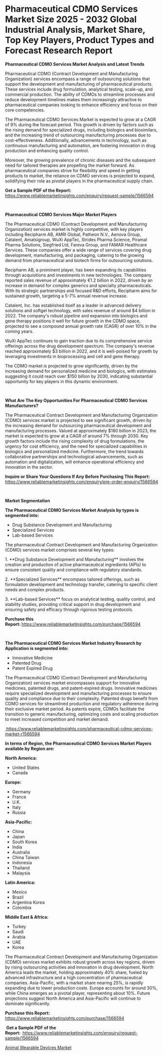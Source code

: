 <p><h1>Pharmaceutical CDMO Services Market Size 2025 - 2032 Global Industrial Analysis, Market Share, Top Key Players, Product Types and Forecast Research Report</h1></p><p><strong>Pharmaceutical CDMO Services Market Analysis and Latest Trends</strong></p>
<p><p>Pharmaceutical CDMO (Contract Development and Manufacturing Organization) services encompass a range of outsourcing solutions that support the development and manufacturing of pharmaceutical products. These services include drug formulation, analytical testing, scale-up, and commercial production. The ability of CDMOs to streamline processes and reduce development timelines makes them increasingly attractive to pharmaceutical companies looking to enhance efficiency and focus on their core competencies.</p><p>The Pharmaceutical CDMO Services Market is expected to grow at a CAGR of 9% during the forecast period. This growth is driven by factors such as the rising demand for specialized drugs, including biologics and biosimilars, and the increasing trend of outsourcing manufacturing processes due to cost-effectiveness. Additionally, advancements in technology, such as continuous manufacturing and automation, are fostering innovation in drug production and enhancing quality control.</p><p>Moreover, the growing prevalence of chronic diseases and the subsequent need for tailored therapies are propelling the market forward. As pharmaceutical companies strive for flexibility and speed in getting products to market, the reliance on CDMO services is projected to expand, solidifying their role as pivotal players in the pharmaceutical supply chain.</p></p>
<p><strong>Get a Sample PDF of the Report:&nbsp;</strong> <a href="https://www.reliablemarketinsights.com/enquiry/request-sample/1566594?utm_campaign=2183&utm_medium=2&utm_source=Github&utm_content=ia&utm_term=22032025&utm_id=pharmaceutical-cdmo-services">https://www.reliablemarketinsights.com/enquiry/request-sample/1566594</a></p>
<p>&nbsp;</p>
<p><strong>Pharmaceutical CDMO Services Major Market Players</strong></p>
<p><p>The Pharmaceutical CDMO (Contract Development and Manufacturing Organization) services market is highly competitive, with key players including Recipharm AB, AMRI Global, Patheon N.V., Aenova Group, Catalent, Amatsigroup, WuXi AppTec, Strides Pharma Science, Piramal Pharma Solutions, Siegfried Ltd, Fareva Group, and FAMAR Healthcare Services. These companies offer a wide range of services covering drug development, manufacturing, and packaging, catering to the growing demand from pharmaceutical and biotech firms for outsourcing solutions.</p><p>Recipharm AB, a prominent player, has been expanding its capabilities through acquisitions and investments in new technologies. The company reported sales revenue of approximately €1.2 billion in 2022, driven by an increase in demand for complex generics and specialty pharmaceuticals. With its strategic partnerships and focused R&D efforts, Recipharm aims for sustained growth, targeting a 5-7% annual revenue increase.</p><p>Catalent, Inc. has established itself as a leader in advanced delivery solutions and softgel technology, with sales revenue of around $4 billion in 2022. The company's robust pipeline and expansion into biologics and gene therapy positions it well for future growth in the CDMO space, projected to see a compound annual growth rate (CAGR) of over 10% in the coming years.</p><p>WuXi AppTec continues to gain traction due to its comprehensive service offerings across the drug development spectrum. The company's revenue reached approximately $3 billion in 2022, and it is well-poised for growth by leveraging investments in bioprocessing and cell and gene therapy.</p><p>The CDMO market is projected to grow significantly, driven by the increasing demand for personalized medicine and biologics, with estimates suggesting it could reach over $150 billion by 2030, indicating substantial opportunity for key players in this dynamic environment.</p></p>
<p>&nbsp;</p>
<p><strong>What Are The Key Opportunities For Pharmaceutical CDMO Services Manufacturers?</strong></p>
<p><p>The Pharmaceutical Contract Development and Manufacturing Organization (CDMO) services market is projected to see significant growth, driven by the increasing demand for outsourcing pharmaceutical development and manufacturing processes. Valued at approximately $180 billion in 2023, the market is expected to grow at a CAGR of around 7% through 2030. Key growth factors include the rising complexity of drug formulations, the urgency for cost efficiency, and the need for specialized capabilities in biologics and personalized medicine. Furthermore, the trend towards collaborative partnerships and technological advancements, such as automation and digitalization, will enhance operational efficiency and innovation in the sector.</p></p>
<p><strong>Inquire or Share Your Questions If Any Before Purchasing This Report:</strong> <a href="https://www.reliablemarketinsights.com/enquiry/pre-order-enquiry/1566594?utm_campaign=2183&utm_medium=2&utm_source=Github&utm_content=ia&utm_term=22032025&utm_id=pharmaceutical-cdmo-services">https://www.reliablemarketinsights.com/enquiry/pre-order-enquiry/1566594</a></p>
<p>&nbsp;</p>
<p><strong>Market Segmentation</strong></p>
<p><strong>The Pharmaceutical CDMO Services Market Analysis by types is segmented into:</strong></p>
<p><ul><li>Drug Substance Development and Manufacturing</li><li>Specialized Services</li><li>Lab-based Services</li></ul></p>
<p><p>The pharmaceutical Contract Development and Manufacturing Organization (CDMO) services market comprises several key types: </p><p>1. **Drug Substance Development and Manufacturing** involves the creation and production of active pharmaceutical ingredients (APIs) to ensure consistent quality and compliance with regulatory standards. </p><p>2. **Specialized Services** encompass tailored offerings, such as formulation development and technology transfer, catering to specific client needs and complex products.</p><p>3. **Lab-based Services** focus on analytical testing, quality control, and stability studies, providing critical support in drug development and ensuring safety and efficacy through rigorous testing protocols.</p></p>
<p><strong>Purchase this Report:&nbsp;</strong><a href="https://www.reliablemarketinsights.com/purchase/1566594?utm_campaign=2183&utm_medium=2&utm_source=Github&utm_content=ia&utm_term=22032025&utm_id=pharmaceutical-cdmo-services">https://www.reliablemarketinsights.com/purchase/1566594</a></p>
<p>&nbsp;</p>
<p><strong>The Pharmaceutical CDMO Services Market Industry Research by Application is segmented into:</strong></p>
<p><ul><li>Innovative Medicine</li><li>Patented Drug</li><li>Patent Expired Drug</li></ul></p>
<p><p>The Pharmaceutical CDMO (Contract Development and Manufacturing Organization) services market encompasses support for innovative medicines, patented drugs, and patent-expired drugs. Innovative medicines require specialized development and manufacturing processes to ensure quality and compliance due to their complexity. Patented drugs benefit from CDMO services for streamlined production and regulatory adherence during their exclusive market period. As patents expire, CDMOs facilitate the transition to generic manufacturing, optimizing costs and scaling production to meet increased competition and market demand.</p></p>
<p><a href="https://www.reliablemarketinsights.com/pharmaceutical-cdmo-services-market-r1566594?utm_campaign=2183&utm_medium=2&utm_source=Github&utm_content=ia&utm_term=22032025&utm_id=pharmaceutical-cdmo-services">&nbsp;https://www.reliablemarketinsights.com/pharmaceutical-cdmo-services-market-r1566594</a></p>
<p><strong>In terms of Region, the Pharmaceutical CDMO Services Market Players available by Region are:</strong></p>
<p>
    <p> <strong> North America: </strong>
        <ul>
            <li>United States</li>
            <li>Canada</li>
        </ul>
        </p> 
    <p> <strong> Europe: </strong>
        <ul>
            <li>Germany</li>
            <li>France</li>
            <li>U.K.</li>
            <li>Italy</li>
            <li>Russia</li>
        </ul>
        </p> 
    <p> <strong> Asia-Pacific: </strong>
        <ul>
            <li>China</li>
            <li>Japan</li>
            <li>South Korea</li>
            <li>India</li>
            <li>Australia</li>
            <li>China Taiwan</li>
            <li>Indonesia</li>
            <li>Thailand</li>
            <li>Malaysia</li>
        </ul>
        </p> 
    <p> <strong> Latin America: </strong>
        <ul>
            <li>Mexico</li>
            <li>Brazil</li>
            <li>Argentina Korea</li>
            <li>Colombia</li>
        </ul>
        </p> 
    <p> <strong> Middle East & Africa: </strong>
        <ul>
            <li>Turkey</li>
            <li>Saudi</li>
            <li>Arabia</li>
            <li>UAE</li>
            <li>Korea</li>
        </ul>
    </p>
    </p>
<p><p>The Pharmaceutical Contract Development and Manufacturing Organization (CDMO) services market exhibits robust growth across key regions, driven by rising outsourcing activities and innovation in drug development. North America leads the market, holding approximately 40% share, fueled by advanced infrastructure and a high concentration of pharmaceutical companies. Asia-Pacific, with a market share nearing 25%, is rapidly expanding due to lower production costs. Europe accounts for around 30%, while China emerges as a pivotal player, representing about 10%. Future projections suggest North America and Asia-Pacific will continue to dominate significantly.</p></p>
<p><strong>Purchase this Report: </strong><a href="https://www.reliablemarketinsights.com/purchase/1566594?utm_campaign=2183&utm_medium=2&utm_source=Github&utm_content=ia&utm_term=22032025&utm_id=pharmaceutical-cdmo-services">https://www.reliablemarketinsights.com/purchase/1566594</a></p>
<p>&nbsp;<strong>Get a Sample PDF of the Report:&nbsp;&nbsp;</strong><a href="https://www.reliablemarketinsights.com/enquiry/request-sample/1566594?utm_campaign=2183&utm_medium=2&utm_source=Github&utm_content=ia&utm_term=22032025&utm_id=pharmaceutical-cdmo-services">https://www.reliablemarketinsights.com/enquiry/request-sample/1566594</a></p>
<p><strong></strong></p>
<p><p><a href="https://github.com/SanjidaKhan901/Market-Research-Report-List-2/blob/main/animal-wearable-devices-market.md?utm_campaign=2183&utm_medium=2&utm_source=Github&utm_content=ia&utm_term=22032025&utm_id=pharmaceutical-cdmo-services">Animal Wearable Devices Market</a></p></p>